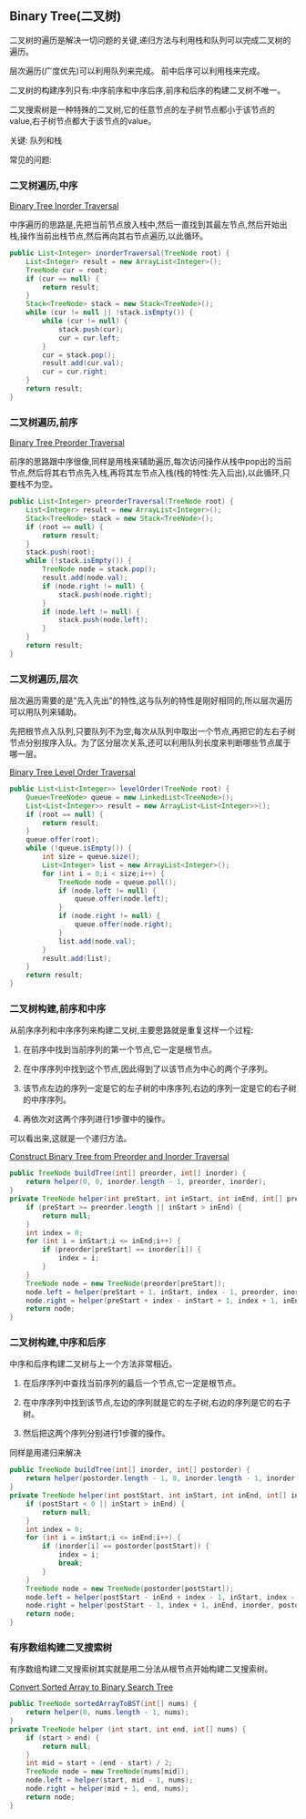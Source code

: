 ## Binary Tree(二叉树)

二叉树的遍历是解决一切问题的关键,递归方法与利用栈和队列可以完成二叉树的遍历。

层次遍历(广度优先)可以利用队列来完成。
前中后序可以利用栈来完成。

二叉树的构建序列只有:中序前序和中序后序,前序和后序的构建二叉树不唯一。

二叉搜索树是一种特殊的二叉树,它的任意节点的左子树节点都小于该节点的value,右子树节点都大于该节点的value。

关键: 队列和栈

常见的问题:

### 二叉树遍历,中序

[Binary Tree Inorder Traversal](https://leetcode.com/problems/binary-tree-inorder-traversal)

中序遍历的思路是,先把当前节点放入栈中,然后一直找到其最左节点,然后开始出栈,操作当前出栈节点,然后再向其右节点遍历,以此循环。

```java
public List<Integer> inorderTraversal(TreeNode root) {
    List<Integer> result = new ArrayList<Integer>();
    TreeNode cur = root;
    if (cur == null) {
        return result;
    }
    Stack<TreeNode> stack = new Stack<TreeNode>();
    while (cur != null || !stack.isEmpty()) {
        while (cur != null) {
            stack.push(cur);
            cur = cur.left;
        }
        cur = stack.pop();
        result.add(cur.val);
        cur = cur.right;
    }
    return result;
}
```

### 二叉树遍历,前序

[Binary Tree Preorder Traversal](https://leetcode.com/problems/binary-tree-preorder-traversal)

前序的思路跟中序很像,同样是用栈来辅助遍历,每次访问操作从栈中pop出的当前节点,然后将其右节点先入栈,再将其左节点入栈(栈的特性:先入后出),以此循环,只要栈不为空。

```java
public List<Integer> preorderTraversal(TreeNode root) {
    List<Integer> result = new ArrayList<Integer>();
    Stack<TreeNode> stack = new Stack<TreeNode>();
    if (root == null) {
        return result;
    }
    stack.push(root);
    while (!stack.isEmpty()) {
        TreeNode node = stack.pop();
        result.add(node.val);
        if (node.right != null) {
            stack.push(node.right);
        }
        if (node.left != null) {
            stack.push(node.left);
        }
    }
    return result;
}
```

### 二叉树遍历,层次

层次遍历需要的是"先入先出"的特性,这与队列的特性是刚好相同的,所以层次遍历可以用队列来辅助。

先把根节点入队列,只要队列不为空,每次从队列中取出一个节点,再把它的左右子树节点分别按序入队。为了区分层次关系,还可以利用队列长度来判断哪些节点属于哪一层。

[Binary Tree Level Order Traversal](https://leetcode.com/problems/binary-tree-level-order-traversal/)

```java
public List<List<Integer>> levelOrder(TreeNode root) {
    Queue<TreeNode> queue = new LinkedList<TreeNode>();
    List<List<Integer>> result = new ArrayList<List<Integer>>();
    if (root == null) {
        return result;
    }
    queue.offer(root);
    while (!queue.isEmpty()) {
        int size = queue.size();
        List<Integer> list = new ArrayList<Integer>();
        for (int i = 0;i < size;i++) {
            TreeNode node = queue.poll();
            if (node.left != null) {
                queue.offer(node.left);
            }
            if (node.right != null) {
                queue.offer(node.right);
            }
            list.add(node.val);
        }
        result.add(list);
    }
    return result;
}
```

### 二叉树构建,前序和中序

从前序序列和中序序列来构建二叉树,主要思路就是重复这样一个过程:

1. 在前序中找到当前序列的第一个节点,它一定是根节点。

2. 在中序序列中找到这个节点,因此得到了以该节点为中心的两个子序列。

3. 该节点左边的序列一定是它的左子树的中序序列,右边的序列一定是它的右子树的中序序列。

4. 再依次对这两个序列进行1步骤中的操作。

可以看出来,这就是一个递归方法。

[Construct Binary Tree from Preorder and Inorder Traversal](https://leetcode.com/problems/construct-binary-tree-from-preorder-and-inorder-traversal/)

```java
public TreeNode buildTree(int[] preorder, int[] inorder) {
    return helper(0, 0, inorder.length - 1, preorder, inorder);
}
private TreeNode helper(int preStart, int inStart, int inEnd, int[] preorder, int[] inorder) {
    if (preStart >= preorder.length || inStart > inEnd) {
        return null;
    }
    int index = 0;
    for (int i = inStart;i <= inEnd;i++) {
        if (preorder[preStart] == inorder[i]) {
            index = i;
        }
    }
    TreeNode node = new TreeNode(preorder[preStart]);
    node.left = helper(preStart + 1, inStart, index - 1, preorder, inorder);
    node.right = helper(preStart + index - inStart + 1, index + 1, inEnd, preorder, inorder);
    return node;
}
```

### 二叉树构建,中序和后序

中序和后序构建二叉树与上一个方法非常相近。

1. 在后序序列中查找当前序列的最后一个节点,它一定是根节点。

2. 在中序序列中找到该节点,左边的序列就是它的左子树,右边的序列是它的右子树。

3. 然后把这两个序列分别进行1步骤的操作。

同样是用递归来解决

```java
public TreeNode buildTree(int[] inorder, int[] postorder) {
    return helper(postorder.length - 1, 0, inorder.length - 1, inorder, postorder);
}
private TreeNode helper(int postStart, int inStart, int inEnd, int[] inorder, int[] postorder) {
    if (postStart < 0 || inStart > inEnd) {
        return null;
    }
    int index = 0;
    for (int i = inStart;i <= inEnd;i++) {
        if (inorder[i] == postorder[postStart]) {
            index = i;
            break;
        }
    }
    TreeNode node = new TreeNode(postorder[postStart]);
    node.left = helper(postStart - inEnd + index - 1, inStart, index - 1, inorder, postorder);
    node.right = helper(postStart - 1, index + 1, inEnd, inorder, postorder);
    return node;
}
```

### 有序数组构建二叉搜索树

有序数组构建二叉搜索树其实就是用二分法从根节点开始构建二叉搜索树。

[Convert Sorted Array to Binary Search Tree](https://leetcode.com/problems/convert-sorted-array-to-binary-search-tree/#/description)

```java
public TreeNode sortedArrayToBST(int[] nums) {
    return helper(0, nums.length - 1, nums);
}
private TreeNode helper (int start, int end, int[] nums) {
    if (start > end) {
        return null;
    }
    int mid = start + (end - start) / 2;
    TreeNode node = new TreeNode(nums[mid]);
    node.left = helper(start, mid - 1, nums);
    node.right = helper(mid + 1, end, nums);
    return node;
}
```
